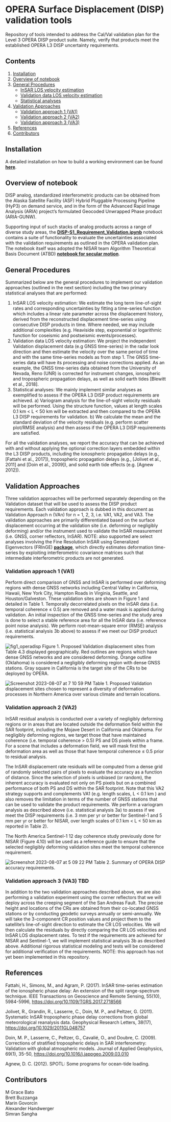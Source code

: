 # OPERA Surface Displacement (DISP) validation tools
Repository of tools intended to address the Cal/Val validation plan for the Level 3 OPERA DISP product suite. Namely, verify that products meet the established OPERA L3 DISP uncertainty requirements.

## Contents

1. [Installation](#installation)
2. [Overview of notebook](#overview-of-notebook)
3. [General Procedures](#general-procedures)
    -   [InSAR LOS velocity estimation](#insar-los-velocity-estimation)
    -   [Validation data LOS velocity estimation](#validation-data-los-velocity-estimation)
    -   [Statistical analyses](#statistical-analyses)
4. [Validation Approaches](#validation-approaches)
    -   [Validation approach 1 (VA1)](#validation-approach-1)
    -   [Validation approach 2 (VA2)](#validation-approach-2)
    -   [Validation approach 3 (VA3)](#validation-approach-3)
5. [References](#references)
6. [Contributors](#contributors)

## Installation

A detailed installation on how to build a working environment can be found __[here](https://github.com/OPERA-Cal-Val/calval-DISP/blob/main/docs/installation.md/)__.

## Overview of notebook

DISP analog, standardized interferometric products can be obtained from the Alaska Satellite Facility (ASF) Hybrid Pluggable Processing Pipeline (HyP3) on demand service, and in the form of the Advanced Rapid Image Analysis (ARIA) project’s formulated Geocoded Unwrapped Phase product (ARIA-GUNW).

Supporting input of such stacks of analog products across a range of diverse study areas, the __[DISP-S1_Requirement_Validation.ipynb](https://github.com/OPERA-Cal-Val/calval-DISP/blob/main/DISP-S1_Requirement_Validation.ipynb/)__ notebook contains a suite of functionality to evaluate the uncertainties associated with the validation requirements as outlined in the OPERA validation plan. The notebook itself was adopted the NISAR team Algorithm Theoretical Basis Document (ATBD) __[notebook for secular motion](https://github.com/nisar-solid/ATBD/blob/main/methods/secular/Secular_Requirement_Validation.ipynb/)__.

## General Procedures

Summarized below are the general procedures to implement our validation approaches (outlined in the next section) including the two primary statistical analyses that are performed:
1.	InSAR LOS velocity estimation: We estimate the long term line-of-sight rates and corresponding uncertainties by fitting a time-series function which includes a linear rate parameter across the displacement history, derived from the reconstructed displacement time-series using consecutive DISP products in time. Where needed, we may include additional complexities (e.g. Heaviside step, exponential or logarithmic function for coseismic and postseismic events/processes).
2.	Validation data LOS velocity estimation: We project the independent Validation displacement data (e.g GNSS time-series) in the radar look direction and then estimate the velocity over the same period of time and with the same time-series models as from step 1. The GNSS time-series data will have its processing and noise corrections applied. As an example, the GNSS time-series data obtained from the University of Nevada, Reno (UNR) is corrected for instrument changes, ionospheric and tropospheric propagation delays, as well as solid earth tides [Blewitt et al., 2018].
3.	Statistical analyses:  We mainly implement similar analyses as exemplified to assess if the OPERA L3 DISP product requirements are achieved.
	a)	Variogram analysis for the line-of-sight velocity residuals will be performed. Using the structure function, values at length scales 0.1 km < L < 50 km will be extracted and then compared to the OPERA L3 DISP requirements for validation.
	b)	We calculate the mean and the standard deviation of the velocity residuals (e.g. perform scatter plot/RMSE analysis) and then assess if the OPERA L3 DISP requirements are satisfied.

For all the validation analyses, we report the accuracy that can be achieved with and without applying the optional correction layers embedded within the L3 DISP products, including the ionospheric propagation delays (e.g., [Fattahi et al., 2017]), tropospheric propagation delays (e.g., [Jolivet et al., 2011] and [Doin et al., 2009]), and solid earth tide effects (e.g. [Agnew 2012]).


## Validation Approaches

Three validation approaches will be performed separately depending on the Validation dataset that will be used to assess the DISP product requirements. Each validation approach is dubbed in this document as Validation Approach n (VAn) for n = 1, 2, 3, i.e. VA1, VA2, and VA3. The validation approaches are primarily differentiated based on the surface displacement occurring at the validation site (i.e. deforming or negligibly deforming) and/or the instrument used to validate the InSAR measurement (i.e. GNSS, corner reflectors, InSAR). NOTE: also supported are select analyses involving the Fine Resolution InSAR using Generalized Eigenvectors (FRInGE) __[package](https://github.com/isce-framework/fringe/)__, which directly estimates deformation time-series by exploiting interferometric covariance matrices such that intermediate interferometric products are not generated.

### Validation approach 1 (VA1)

Perform direct comparison of GNSS and InSAR is performed over deforming regions with dense GNSS networks including Central Valley in California, Hawaii, New York City, Hampton Roads in Virginia, Seattle, and Houston/Galveston. These validation sites are shown in Figure 1 and detailed in Table 1. Temporally decorrelated pixels on the InSAR data (i.e. temporal coherence ≤ 0.5) are removed and a water mask is applied during validation. An initial inspection of the GNSS time-series and the study area is done to select a stable reference area for all the InSAR data (i.e. reference point noise analysis). We perform root-mean-square error (RMSE) analysis (i.e. statistical analysis 3b above) to assess if we meet our DISP product requirements.

![fig1_operadisp](https://github.com/OPERA-Cal-Val/calval-DISP/assets/13227405/a32159f3-ae35-4a02-b174-83247a23cd60)
Figure 1. Proposed Validation displacement sites from Table 4.3 displayed geographically. Red outlines are regions which have dense GNSS networks and are considered deforming. Orange outline (Oklahoma) is considered a negligibly deforming region with dense GNSS stations. Gray square in California is the target site of the CRs to be deployed by OPERA.

![Screenshot 2023-08-07 at 7 10 59 PM](https://github.com/OPERA-Cal-Val/calval-DISP/assets/13227405/5bf73799-ff2f-451a-8408-bdb6c3636d31)
Table 1. Proposed Validation displacement sites chosen to represent a diversity of deformation processes in Northern America over various climate and terrain locations.

### Validation approach 2 (VA2)

InSAR residual analysis is conducted over a variety of negligibly deforming regions or in areas that are located outside the deformation field within the SAR footprint, including the Mojave Desert in California and Oklahoma. For negligibly deforming regions, we target those that have maintained coherence (i.e. temporal coherence > 0.5) PS and DS pixels within a frame. For a scene that includes a deformation field, we will mask first the deformation area as well as those that have temporal coherence ≤ 0.5 prior to residual analysis.

The InSAR displacement rate residuals will be computed from a dense grid of randomly selected pairs of pixels to evaluate the accuracy as a function of distance. Since the selection of pixels is unbiased (or random), the inherent accuracy is evaluated not only on PS pixels but on a combined performance of both PS and DS within the SAR footprint. Note that this VA2 strategy supports and complements VA1 (e.g. length scales, L < 0.1 km ) and also removes the limitation in terms of the number of GNSS stations that can be used to validate the product requirements. We perform a variogram analysis as described above (i.e. statistical analysis 3a) to assess if we meet the DISP requirements (i.e. 3 mm per yr or better for Sentinel-1 and 5 mm per yr or better for NISAR, over length scales of 0.1 km < L < 50 km as reported in Table 2).

The North America Sentinel-1 12 day coherence study previously done for NISAR (Figure 4.10) will be used as a reference guide to ensure that the selected negligibly deforming validation sites meet the temporal coherence requirement.

![Screenshot 2023-08-07 at 5 09 22 PM](https://github.com/OPERA-Cal-Val/calval-DISP/assets/13227405/27ec413a-73c0-4fe7-aa67-815b1bfc46ca)
Table 2. Summary of OPERA DISP accuracy requirements.

### Validation approach 3 (VA3) TBD

In addition to the two validation approaches described above, we are also performing a validation experiment using the corner reflectors that we will deploy across the creeping segment of the San Andreas Fault. The precise height and locations of the CRs are obtained from their co-located GNSS stations or by conducting geodetic surveys annually or semi-annually. We will take the 3-component CR position values and project them to the satellite’s line-of-sight direction to estimate the CR LOS velocities. We will then calculate the residuals by directly comparing the CR LOS velocities and InSAR LOS displacement rates. To test if the requirements are achieved for NISAR and Sentinel-1, we will implement statistical analysis 3b as described above. Additional rigorous statistical modeling and tests will be considered for additional verification of the requirements. NOTE: this approach has not yet been implemented in this repository.

## References

Fattahi, H., Simons, M., and Agram, P. (2017). InSAR time-series estimation of the ionospheric phase delay: An extension of the split range-spectrum technique. IEEE Transactions on Geoscience and Remote Sensing, 55(10), 5984-5996, https://doi.org/10.1109/TGRS.2017.2718566

Jolivet, R., Grandin, R., Lasserre, C., Doin, M. P., and Peltzer, G. (2011). Systematic InSAR tropospheric phase delay corrections from global meteorological reanalysis data. Geophysical Research Letters, 38(17), https://doi.org/10.1029/2011GL048757

Doin, M. P., Lasserre, C., Peltzer, G., Cavalié, O., and Doubre, C. (2009). Corrections of stratified tropospheric delays in SAR interferometry: Validation with global atmospheric models. Journal of Applied Geophysics, 69(1), 35-50, https://doi.org/10.1016/j.jappgeo.2009.03.010 

Agnew, D. C. (2012). SPOTL: Some programs for ocean-tide loading.

## Contributors

M Grace Bato
<br />
Brett Buzzanga
<br />
Marin Govorcin
<br />
Alexander Handwerger
<br />
Simran Sangha
